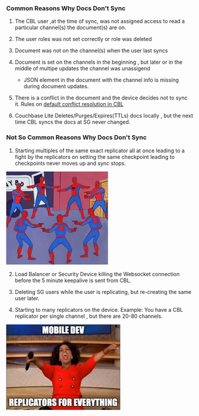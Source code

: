 
### Common Reasons Why Docs Don't Sync
1. The CBL user ,at the time of sync, was not assigned access to read a particular channel(s) the document(s) are on.

2. The user roles was not set correctly or role was deleted

3. Document was not on the channel(s) when the user last syncs

4. Document is set on the channels in the beginning , but later or in the middle of multipe updates the channel was unassigend
    - JSON element in the document with the channel info is missing during document updates.

5. There is a conflict in the document and the device decides not to sync it. Rules on [default conflict resolution in CBL](https://docs.couchbase.com/couchbase-lite/current/c/conflict.html#automatic-conflict-resolution)

6. Couchbase Lite Deletes/Purges/Expires(TTLs) docs locally , but the next time CBL syncs the docs at SG never changed.



### Not So Common Reasons Why Docs Don't Sync

1. Starting multiples of the same exact replicator all at once leading to a fight by the replicators on setting the same checkpoint leading to checkpoints never moves up and sync stops.

<img src="img/spiderman-meme.png" alt="Couchbase Lite Replicators" height="250px">


2. Load Balancer or Security Device killing the Websocket connection before the 5 minute keepalive is sent from CBL.

3. Deleting SG users while the user is replicating, but re-creating the same user later.

4. Starting to many replicators on the device. Example: You have a CBL replicator per single channel , but there are 20-80 channels.

<img src="img/everybody-gets-a-replicator.jpeg" alt="Couchbase Lite Replicators per channel" height="230px">